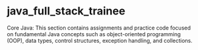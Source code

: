 # java_full_stack_trainee
Core Java: This section contains assignments and practice code focused on fundamental Java concepts such as object-oriented programming (OOP), data types, control structures, exception handling, and collections.
